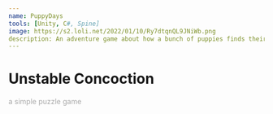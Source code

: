```yaml
---
name: PuppyDays
tools: [Unity, C#, Spine]
image: https://s2.loli.net/2022/01/10/Ry7dtqnQL9JNiWb.png
description: An adventure game about how a bunch of puppies finds their disappeared owners
---
```


# Unstable Concoction

<p style="color:DarkGrey">
a simple puzzle game
</p>